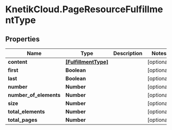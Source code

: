 # KnetikCloud.PageResourceFulfillmentType

## Properties
Name | Type | Description | Notes
------------ | ------------- | ------------- | -------------
**content** | [**[FulfillmentType]**](FulfillmentType.md) |  | [optional] 
**first** | **Boolean** |  | [optional] 
**last** | **Boolean** |  | [optional] 
**number** | **Number** |  | [optional] 
**number_of_elements** | **Number** |  | [optional] 
**size** | **Number** |  | [optional] 
**total_elements** | **Number** |  | [optional] 
**total_pages** | **Number** |  | [optional] 


